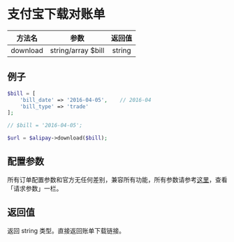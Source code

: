 # 支付宝下载对账单

|   方法名    |         参数         |  返回值   |
|:--------:|:------------------:|:------:|
| download | string/array $bill | string |

## 例子

```php
$bill = [
    'bill_date' => '2016-04-05',    // 2016-04
    'bill_type' => 'trade'
];

// $bill = '2016-04-05';

$url = $alipay->download($bill);
```

## 配置参数

所有订单配置参数和官方无任何差别，兼容所有功能，所有参数请参考[这里](https://docs.open.alipay.com/api_15/alipay.data.dataservice.bill.downloadurl.query)，查看「请求参数」一栏。


## 返回值

返回 string 类型。直接返回账单下载链接。
